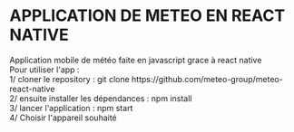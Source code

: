 <h1>APPLICATION DE METEO EN REACT NATIVE</h1>

<p>
Application mobile de météo faite en javascript grace à react native
<br>
Pour utiliser l'app :
<br>
1/ cloner le repository : git clone https://github.com/meteo-group/meteo-react-native
<br>
2/ ensuite installer les dépendances : npm install
<br>
3/ lancer l'application : npm start
<br>
4/ Choisir l'appareil souhaité
</p>
